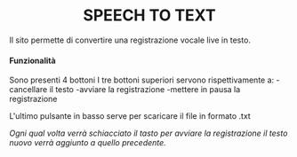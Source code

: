 <h1 align="center">SPEECH TO TEXT</h1>

Il sito permette di convertire una registrazione vocale live in testo. 

<h4 align="left">Funzionalità</h4>

Sono presenti 4 bottoni
I tre bottoni superiori servono rispettivamente a:
    -cancellare il testo
    -avviare la registrazione
    -mettere in pausa la registrazione

L'ultimo pulsante in basso serve per scaricare il file in formato .txt 

*Ogni qual volta verrà schiacciato il tasto per avviare la registrazione il testo nuovo verrà aggiunto a quello precedente.*